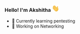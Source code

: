 ### Hello! I'm Akshitha <img src="https://raw.githubusercontent.com/Calatop/Calatop/main/img/wave.gif" width="24px">

- 🌱 Currently learning pentesting
- 🔭 Working on Networking
